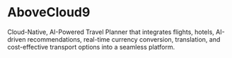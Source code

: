 # AboveCloud9
Cloud-Native, AI-Powered Travel Planner that integrates flights, hotels, AI-driven recommendations, real-time currency conversion, translation, and cost-effective transport options into a seamless platform.
